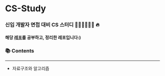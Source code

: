 # CS-Study
### 신입 개발자 면접 대비 CS 스터디 👨🏻‍💻👩🏻‍💻 🔥 <br/>

#### 해당 [레포](https://github.com/devSquad-study/2023-CS-Study)를 공부하고, 정리한 레포입니다:)

### 📚 Contents
-----------
- 자료구조와 알고리즘
